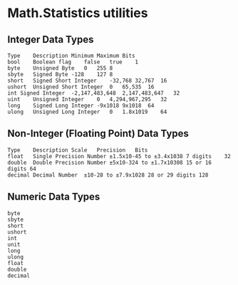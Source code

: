 ﻿# Math.Statistics utilities

## Integer Data Types

    Type    Description Minimum Maximum Bits
    bool    Boolean flag    false   true    1
    byte    Unsigned Byte   0   255 8
    sbyte   Signed Byte -128    127 8
    short   Signed Short Integer    -32,768 32,767  16
    ushort  Unsigned Short Integer  0   65,535  16
    int Signed Integer  -2,147,483,648  2,147,483,647   32
    uint    Unsigned Integer    0   4,294,967,295   32
    long    Signed Long Integer -9x1018 9x1018  64
    ulong   Unsigned Long Integer   0   1.8x1019    64

## Non-Integer (Floating Point) Data Types

    Type    Description Scale   Precision   Bits
    float   Single Precision Number ±1.5x10-45 to ±3.4x1038 7 digits    32
    double  Double Precision Number ±5x10-324 to ±1.7x10308 15 or 16 digits 64
    decimal Decimal Number  ±10-28 to ±7.9x1028 28 or 29 digits 128


 ## Numeric Data Types

    byte
    sbyte
    short
    ushort
    int
    unit
    long
    ulong
    float
    double
    decimal
